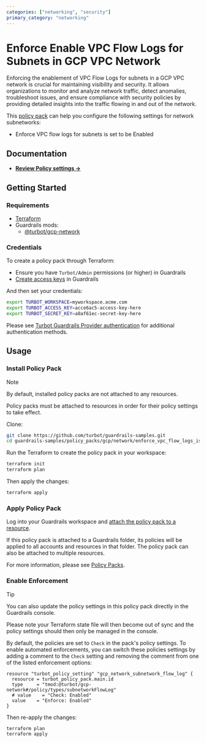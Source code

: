 ```yaml
---
categories: ["networking", "security"]
primary_category: "networking"
---
```


# Enforce Enable VPC Flow Logs for Subnets in GCP VPC Network

Enforcing the enablement of VPC Flow Logs for subnets in a GCP VPC network is crucial for maintaining visibility and security. It allows organizations to monitor and analyze network traffic, detect anomalies, troubleshoot issues, and ensure compliance with security policies by providing detailed insights into the traffic flowing in and out of the network.

This [policy pack](https://turbot.com/guardrails/docs/concepts/policy-packs) can help you configure the following settings for network subnetworks:

- Enforce VPC flow logs for subnets is set to be Enabled

## Documentation

- **[Review Policy settings →](https://hub.guardrails.turbot.com/policy-packs/enforce_vpc_flow_logs_is_enabled_for_subnets/settings)**

## Getting Started

### Requirements

- [Terraform](https://developer.hashicorp.com/terraform/install)
- Guardrails mods:
  - [@turbot/gcp-network](https://hub.guardrails.turbot.com/mods/gcp/mods/gcp-network)

### Credentials

To create a policy pack through Terraform:

- Ensure you have `Turbot/Admin` permissions (or higher) in Guardrails
- [Create access keys](https://turbot.com/guardrails/docs/guides/iam/access-keys#generate-a-new-guardrails-api-access-key) in Guardrails

And then set your credentials:

```sh
export TURBOT_WORKSPACE=myworkspace.acme.com
export TURBOT_ACCESS_KEY=acce6ac5-access-key-here
export TURBOT_SECRET_KEY=a8af61ec-secret-key-here
```

Please see [Turbot Guardrails Provider authentication](https://registry.terraform.io/providers/turbot/turbot/latest/docs#authentication) for additional authentication methods.

## Usage

### Install Policy Pack

> [!NOTE]
> By default, installed policy packs are not attached to any resources.
>
> Policy packs must be attached to resources in order for their policy settings to take effect.

Clone:

```sh
git clone https://github.com/turbot/guardrails-samples.git
cd guardrails-samples/policy_packs/gcp/network/enforce_vpc_flow_logs_is_enabled_for_subnets
```

Run the Terraform to create the policy pack in your workspace:

```sh
terraform init
terraform plan
```

Then apply the changes:

```sh
terraform apply
```

### Apply Policy Pack

Log into your Guardrails workspace and [attach the policy pack to a resource](https://turbot.com/guardrails/docs/guides/policy-packs#attach-a-policy-pack-to-a-resource).

If this policy pack is attached to a Guardrails folder, its policies will be applied to all accounts and resources in that folder. The policy pack can also be attached to multiple resources.

For more information, please see [Policy Packs](https://turbot.com/guardrails/docs/concepts/policy-packs).

### Enable Enforcement

> [!TIP]
> You can also update the policy settings in this policy pack directly in the Guardrails console.
>
> Please note your Terraform state file will then become out of sync and the policy settings should then only be managed in the console.

By default, the policies are set to `Check` in the pack's policy settings. To enable automated enforcements, you can switch these policies settings by adding a comment to the `Check` setting and removing the comment from one of the listed enforcement options:

```hcl
resource "turbot_policy_setting" "gcp_network_subnetwork_flow_log" {
  resource = turbot_policy_pack.main.id
  type     = "tmod:@turbot/gcp-network#/policy/types/subnetworkFlowLog"
  # value    = "Check: Enabled"
  value    = "Enforce: Enabled"
}
```

Then re-apply the changes:

```sh
terraform plan
terraform apply
```
